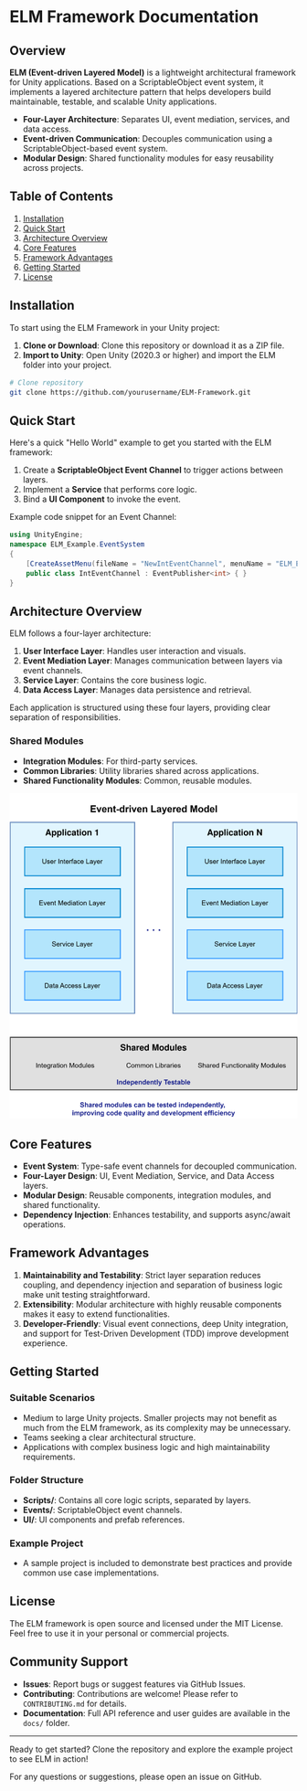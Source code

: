 # ELM Framework Documentation

&#x20;

## Overview

**ELM (Event-driven Layered Model)** is a lightweight architectural framework for Unity applications. Based on a ScriptableObject event system, it implements a layered architecture pattern that helps developers build maintainable, testable, and scalable Unity applications.

- **Four-Layer Architecture**: Separates UI, event mediation, services, and data access.
- **Event-driven Communication**: Decouples communication using a ScriptableObject-based event system.
- **Modular Design**: Shared functionality modules for easy reusability across projects.

## Table of Contents

1. [Installation](#installation)
2. [Quick Start](#quick-start)
3. [Architecture Overview](#architecture-overview)
4. [Core Features](#core-features)
5. [Framework Advantages](#framework-advantages)
6. [Getting Started](#getting-started)
7. [License](#license)

## Installation

To start using the ELM Framework in your Unity project:

1. **Clone or Download**: Clone this repository or download it as a ZIP file.
2. **Import to Unity**: Open Unity (2020.3 or higher) and import the ELM folder into your project.

```bash
# Clone repository
git clone https://github.com/yourusername/ELM-Framework.git
```

## Quick Start

Here's a quick "Hello World" example to get you started with the ELM framework:

1. Create a **ScriptableObject Event Channel** to trigger actions between layers.
2. Implement a **Service** that performs core logic.
3. Bind a **UI Component** to invoke the event.

Example code snippet for an Event Channel:

```csharp
using UnityEngine;
namespace ELM_Example.EventSystem
{
    [CreateAssetMenu(fileName = "NewIntEventChannel", menuName = "ELM_Example/EventSystem/IntEventChannel")]
    public class IntEventChannel : EventPublisher<int> { }
}
```

## Architecture Overview

ELM follows a four-layer architecture:

1. **User Interface Layer**: Handles user interaction and visuals.
2. **Event Mediation Layer**: Manages communication between layers via event channels.
3. **Service Layer**: Contains the core business logic.
4. **Data Access Layer**: Manages data persistence and retrieval.

Each application is structured using these four layers, providing clear separation of responsibilities.

### Shared Modules

- **Integration Modules**: For third-party services.
- **Common Libraries**: Utility libraries shared across applications.
- **Shared Functionality Modules**: Common, reusable modules.

<div align="center">
  <img src="Event-driven_Layered_Model.svg" alt="ELM Framework Architecture">
</div>

## Core Features

- **Event System**: Type-safe event channels for decoupled communication.
- **Four-Layer Design**: UI, Event Mediation, Service, and Data Access layers.
- **Modular Design**: Reusable components, integration modules, and shared functionality.
- **Dependency Injection**: Enhances testability, and supports async/await operations.

## Framework Advantages

1. **Maintainability and Testability**: Strict layer separation reduces coupling, and dependency injection and separation of business logic make unit testing straightforward.
2. **Extensibility**: Modular architecture with highly reusable components makes it easy to extend functionalities.
3. **Developer-Friendly**: Visual event connections, deep Unity integration, and support for Test-Driven Development (TDD) improve development experience.

## Getting Started

### Suitable Scenarios

- Medium to large Unity projects. Smaller projects may not benefit as much from the ELM framework, as its complexity may be unnecessary.
- Teams seeking a clear architectural structure.
- Applications with complex business logic and high maintainability requirements.

### Folder Structure

- **Scripts/**: Contains all core logic scripts, separated by layers.
- **Events/**: ScriptableObject event channels.
- **UI/**: UI components and prefab references.

### Example Project

- A sample project is included to demonstrate best practices and provide common use case implementations.

## License

The ELM framework is open source and licensed under the MIT License. Feel free to use it in your personal or commercial projects.

## Community Support

- **Issues**: Report bugs or suggest features via GitHub Issues.
- **Contributing**: Contributions are welcome! Please refer to `CONTRIBUTING.md` for details.
- **Documentation**: Full API reference and user guides are available in the `docs/` folder.

---

Ready to get started? Clone the repository and explore the example project to see ELM in action!

For any questions or suggestions, please open an issue on GitHub.

